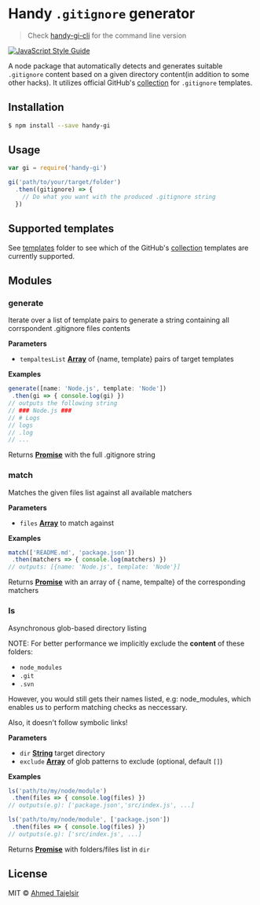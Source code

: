 # Handy `.gitignore` generator

> Check [handy-gi-cli](https://www.npmjs.com/package/handy-gi-cli) for the command line version

[![JavaScript Style Guide](https://cdn.rawgit.com/feross/standard/master/badge.svg)](https://github.com/feross/standard)

A node package that automatically detects and generates suitable `.gitignore`
content based on a given directory content(in addition to some other hacks). It
utilizes official GitHub's [collection] for `.gitignore` templates.

## Installation

```sh
$ npm install --save handy-gi
```

## Usage

```js
var gi = require('handy-gi')

gi('path/to/your/target/folder')
  .then((gitignore) => {
    // Do what you want with the produced .gitignore string
  })
```

## Supported templates

See [templates] folder to see which of the GitHub's [collection] templates are
currently supported.

[collection]: https://github.com/github/gitignore

[templates]: ./src/templates

## Modules

<!-- Generated by documentation.js. Update this documentation by updating the source code. -->

### generate

Iterate over a list of template pairs to generate a string containing all
corrspondent .gitignore files contents

**Parameters**

-   `tempaltesList` **[Array](https://developer.mozilla.org/en-US/docs/Web/JavaScript/Reference/Global_Objects/Array)** of {name, template} pairs of target templates

**Examples**

```javascript
generate([name: 'Node.js', template: 'Node'])
 .then(gi => { console.log(gi) })
// outputs the following string
// ### Node.js ###
// # Logs
// logs
// .log
// ...
```

Returns **[Promise](https://developer.mozilla.org/en-US/docs/Web/JavaScript/Reference/Global_Objects/Promise)** with the full .gitignore string

### match

Matches the given files list against all available matchers

**Parameters**

-   `files` **[Array](https://developer.mozilla.org/en-US/docs/Web/JavaScript/Reference/Global_Objects/Array)** to match against

**Examples**

```javascript
match(['README.md', 'package.json'])
 .then(matchers => { console.log(matchers) })
// outputs: [{name: 'Node.js', template: 'Node'}]
```

Returns **[Promise](https://developer.mozilla.org/en-US/docs/Web/JavaScript/Reference/Global_Objects/Promise)** with an array of { name, tempalte} of the
                        corresponding matchers

### ls

Asynchronous glob-based directory listing

NOTE: For better performance we implicitly exclude the **content** of these
folders:

-   `node_modules`
-   `.git`
-   `.svn`

However, you would still gets their names listed, e.g: node_modules,
which enables us to perform matching checks as neccessary.

Also, it doesn't follow symbolic links!

**Parameters**

-   `dir` **[String](https://developer.mozilla.org/en-US/docs/Web/JavaScript/Reference/Global_Objects/String)** target directory
-   `exclude` **[Array](https://developer.mozilla.org/en-US/docs/Web/JavaScript/Reference/Global_Objects/Array)** of glob patterns to exclude (optional, default `[]`)

**Examples**

```javascript
ls('path/to/my/node/module')
 .then(files => { console.log(files) })
// outputs(e.g): ['package.json','src/index.js', ...]

ls('path/to/my/node/module', ['package.json'])
 .then(files => { console.log(files) })
// outputs(e.g): ['src/index.js', ...]
```

Returns **[Promise](https://developer.mozilla.org/en-US/docs/Web/JavaScript/Reference/Global_Objects/Promise)** with folders/files list in `dir`

## License

MIT © [Ahmed Tajelsir](https://github.com/ahmed-taj)
